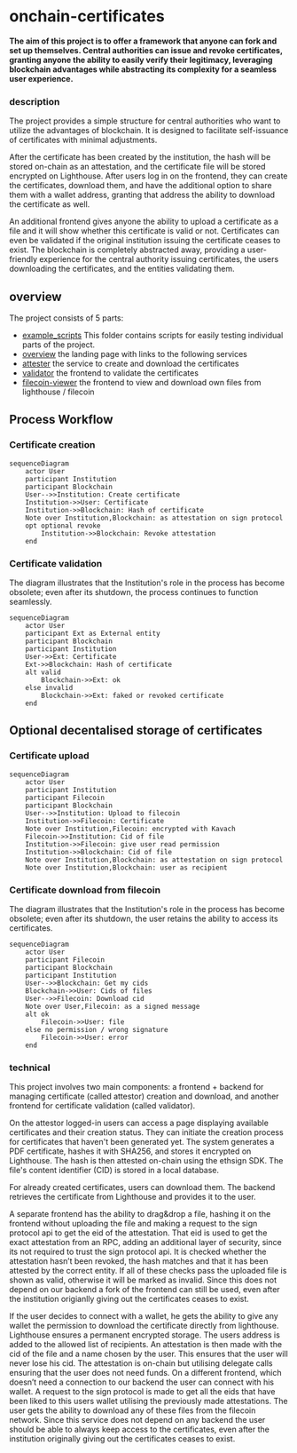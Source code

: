 # onchain-certificates

**The aim of this project is to offer a framework that anyone can fork and set up themselves. Central authorities can issue and revoke certificates, granting anyone the ability to easily verify their legitimacy, leveraging blockchain advantages while abstracting its complexity for a seamless user experience.** 


### description

The project provides a simple structure for central authorities who want to utilize the advantages of blockchain. It is designed to facilitate self-issuance of certificates with minimal adjustments.

After the certificate has been created by the institution, the hash will be stored on-chain as an attestation, and the certificate file will be stored encrypted on Lighthouse. 
After users log in on the frontend, they can create the certificates, download them, and have the additional option to share them with a wallet address, granting that address the ability to download the certificate as well. 

An additional frontend gives anyone the ability to upload a certificate as a file and it will show whether this certificate is valid or not. Certificates can even be validated if the original institution issuing the certificate ceases to exist. The blockchain is completely abstracted away, providing a user-friendly experience for the central authority issuing certificates, the users downloading the certificates, and the entities validating them.

## overview 

The project consists of 5 parts:
- [example_scripts](example_scripts) This folder contains scripts for easily testing individual parts of the project.
- [overview](docs) the landing page with links to the following services
- [attester](attester) the service to create and download the certificates
- [validator](validator) the frontend to validate the certificates
- [filecoin-viewer](filecoin-viewer) the frontend to view and download own files from lighthouse / filecoin

## Process Workflow

### Certificate creation
```mermaid
sequenceDiagram
    actor User
    participant Institution
    participant Blockchain
    User-->>Institution: Create certificate
    Institution->>User: Certificate
    Institution->>Blockchain: Hash of certificate
    Note over Institution,Blockchain: as attestation on sign protocol
    opt optional revoke
        Institution->>Blockchain: Revoke attestation
    end
```


### Certificate validation
The diagram illustrates that the Institution's role in the process has become obsolete; even after its shutdown, the process continues to function seamlessly.

```mermaid
sequenceDiagram
    actor User
    participant Ext as External entity
    participant Blockchain
    participant Institution
    User->>Ext: Certificate
    Ext->>Blockchain: Hash of certificate 
    alt valid
        Blockchain->>Ext: ok
    else invalid
        Blockchain->>Ext: faked or revoked certificate
    end
```

## Optional decentalised storage of certificates

### Certificate upload
```mermaid
sequenceDiagram
    actor User
    participant Institution
    participant Filecoin
    participant Blockchain
    User-->>Institution: Upload to filecoin
    Institution->>Filecoin: Certificate
    Note over Institution,Filecoin: encrypted with Kavach
    Filecoin->>Institution: Cid of file
    Institution->>Filecoin: give user read permission
    Institution->>Blockchain: Cid of file
    Note over Institution,Blockchain: as attestation on sign protocol
    Note over Institution,Blockchain: user as recipient
```

### Certificate download from filecoin
The diagram illustrates that the Institution's role in the process has become obsolete; even after its shutdown, the user retains the ability to access its certificates.

```mermaid
sequenceDiagram
    actor User
    participant Filecoin
    participant Blockchain
    participant Institution
    User-->>Blockchain: Get my cids
    Blockchain->>User: Cids of files
    User-->>Filecoin: Download cid
    Note over User,Filecoin: as a signed message
    alt ok
        Filecoin->>User: file
    else no permission / wrong signature
        Filecoin->>User: error
    end
```

### technical

This project involves two main components: a frontend + backend for managing certificate (called attestor) creation and download, and another frontend for certificate validation (called validator).

On the attestor logged-in users can access a page displaying available certificates and their creation status. They can initiate the creation process for certificates that haven't been generated yet. The system generates a PDF certificate, hashes it with SHA256, and stores it encrypted on Lighthouse. The hash is then attested on-chain using the ethsign SDK. The file's content identifier (CID) is stored in a local database.

For already created certificates, users can download them. The backend retrieves the certificate from Lighthouse and provides it to the user.

A separate frontend has the ability to drag&drop a file, hashing it on the frontend without uploading the file and making a request to the sign protocol api to get the eid of the attestation. 
That eid is used to get the exact attestation from an RPC, adding an additional layer of security, since its not required to trust the sign protocol api.
It is checked whether the attestation hasn’t been revoked, the hash matches and that it has been attested by the correct entity.
If all of these checks pass the uploaded file is shown as valid, otherwise it will be marked as invalid.
Since this does not depend on our backend a fork of the frontend can still be used, even after the institution origianlly giving out the certificates ceases to exist.

If the user decides to connect with a wallet, he gets the ability to give any wallet the permission to download the certificate directly from lighthouse. Lighthouse ensures a permanent encrypted storage. The users address is added to the allowed list of recipients. An attestation is then made with the cid of the file and a name chosen by the user. This ensures that the user will never lose his cid. The attestation is on-chain but utilising delegate calls ensuring that the user does not need funds.
On a different frontend, which doesn’t need a connection to our backend the user can connect with his wallet. A request to the sign protocol is made to get all the eids that have been liked to this users wallet utilising the previously made attestations. The user gets the ability to download any of these files from the filecoin network. Since this service does not depend on any backend the user should be able to always keep access to the certificates, even after the institution originally giving out the certificates ceases to exist.



